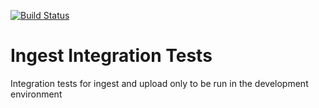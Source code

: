 [![Build Status](https://travis-ci.org/HumanCellAtlas/ingest-integration-tests.svg?branch=dev)](https://travis-ci.org/HumanCellAtlas/ingest-integration-tests)

# Ingest Integration Tests
Integration tests for ingest and upload only to be run in the development environment
